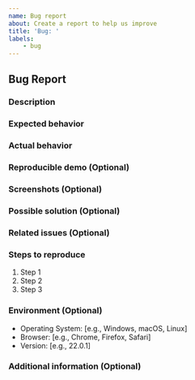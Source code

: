 ```yaml
---
name: Bug report
about: Create a report to help us improve
title: 'Bug: '
labels:
    - bug
---
```


## Bug Report

### Description
<!--- Provide the description of the bug. -->
<!--- Предоставьте описание ошибки. -->

### Expected behavior
<!--- Provide the description of what expected to happen. -->
<!--- Опишите ожидаемое событие. -->

### Actual behavior
<!--- Provide the description of what actually happened. -->
<!--- Опишите, что на самом деле произошло. -->

### Reproducible demo (Optional)
<!--- If possible, provide a link to a demo or a code snippet that reproduces the issue. -->
<!--- По возможности предоставьте ссылку на демонстрацию или фрагмент кода, воспроизводящий проблему. -->

### Screenshots (Optional)
<!--- If applicable, add screenshots to help explain the problem. -->

### Possible solution (Optional)
<!--- If you have any ideas on how to solve the issue, please describe them here. -->
<!--- Если применимо, добавьте скриншоты экрана, которые помогут объяснить проблему. -->

### Related issues (Optional)
<!--- Paste here list any related issues (e.g.: - [ ] #number_of_issue ) or pull requests. -->
<!--- Вставьте сюда список любых связанных проблем (пример заполнения: - [ ] #number_of_issue ) или запросов на включение. -->

### Steps to reproduce
<!--- Provide set of steps to reproduce this error. -->
<!--- Укажите набор шагов для воспроизведения этой ошибки. -->
1. Step 1
2. Step 2
3. Step 3

### Environment (Optional)
- Operating System: [e.g., Windows, macOS, Linux]
- Browser: [e.g., Chrome, Firefox, Safari]
- Version: [e.g., 22.0.1]


### Additional information (Optional)
<!--- Add any other relevant information about the problem here. -->
<!--- Добавьте сюда любую другую соответствующую информацию о проблеме. -->
